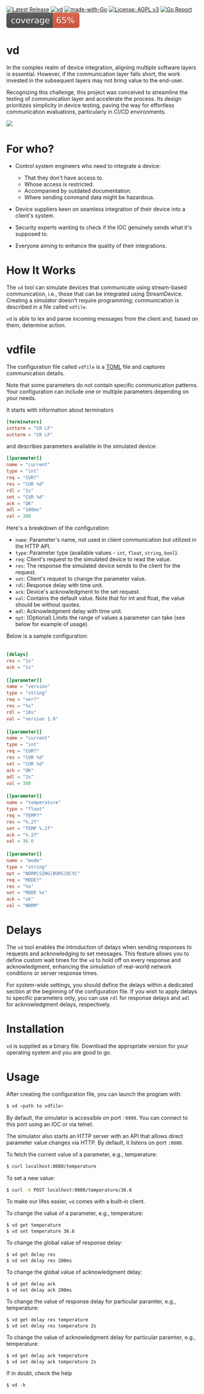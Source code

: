 [![Latest Release](https://img.shields.io/github/release/e9ctrl/vd.svg?style=flat-square)](https://github.com/e9ctrl/vd/releases/latest)
[![vd](https://github.com/e9ctrl/vd/actions/workflows/go.yml/badge.svg?branch=main)](https://github.com/e9ctrl/vd/actions/workflows/go.yml)
[![made-with-Go](https://img.shields.io/badge/Made%20with-Go-1f425f.svg)](https://go.dev/)
[![License: AGPL v3](https://img.shields.io/badge/License-AGPL_v3-blue.svg)](https://www.gnu.org/licenses/agpl-3.0)
[![Go Report](https://goreportcard.com/badge/github.com/e9ctrl/vd)](https://goreportcard.com/report/github.com/e9ctrl/vd)
![coverage](https://raw.githubusercontent.com/e9ctrl/vd/badges/.badges/main/coverage.svg)

# vd 
In the complex realm of device integration, aligning multiple software layers is essential. However, if the communication layer falls short, the work invested in the subsequent layers may not bring value to the end-user.

Recognizing this challenge, this project was conceived to streamline the testing of communication layer and accelerate the process. Its design prioritizes simplicity in device testing, paving the way for effortless communication evaluations, particularly in CI/CD environments.

![](readme.gif)

# For who?
- Control system engineers who need to integrate a device:
    - That they don't have access to.
    - Whose access is restricted.
    - Accompanied by outdated documentation.
    - Where sending command data might be hazardous.

- Device suppliers keen on seamless integration of their device into a client's system.
- Security experts wanting to check if the IOC genuinely sends what it's supposed to.
- Everyone aiming to enhance the quality of their integrations.

# How It Works
The `vd` tool can simulate devices that communicate using stream-based communication, i.e., those that can be integrated using StreamDevice. Creating a simulator doesn't require programming; communication is described in a file called `vdfile`.

`vd` is able to lex and parse incoming messages from the client and, based on them, determine action.

# vdfile 
The configuration file called `vdfile` is a [TOML](https://toml.io/en/) file and captures communication details. 

Note that some parameters do not contain specific communication patterns. Your configuration can include one or multiple parameters depending on your needs.

It starts with information about terminators
```toml
[terminators]
intterm = "CR LF"
outterm = "CR LF"
```
and describes parameters available in the simulated device:

```toml
[[parameter]]
name = "current"
type = "int"
req = "CUR?"
res = "CUR %d"
rdl = "1s"
set = "CUR %d"
ack = "OK"
adl = "100ms"
val = 300
```

Here's a breakdown of the configuration:

* `name`: Parameter's name, not used in client communication but utilized in the HTTP API.
* `type`: Parameter type (available values - `int`, `float`, `string`, `bool`).
* `req`: Client's request to the simulated device to read the value.
* `res`: The response the simulated device sends to the client for the request.
* `set`: Client's request to change the parameter value.
* `rdl`: Response delay with time unit.
* `ack`: Device's acknowledgment to the set request.
* `val`: Contains the default value. Note that for int and float, the value should be without quotes.
* `adl`: Acknowledgment delay with time unit.
* `opt`: (Optional) Limits the range of values a parameter can take (see below for example of usage).

Below is a sample configuration:
```toml

[delays]
res = "1s"
ack = "1s"

[[parameter]]
name = "version"
type = "string"
req = "ver?"
res = "%s"
rdl = "10s"
val = "version 1.0"

[[parameter]]
name = "current"
type = "int"
req = "CUR?"
res = "CUR %d"
set = "CUR %d"
ack = "OK"
adl = "2s"
val = 300

[[parameter]]
name = "temperature"
type = "float"
req = "TEMP?"
res = "%.2f"
set = "TEMP %.2f"
ack = "%.2f"
val = 36.6

[[parameter]]
name = "mode"
type = "string"
opt = "NORM|SING|BURS|DCYC"
req = "MODE?"
res = "%s"
set = "MODE %s"
ack = "ok"
val = "NORM"
```

# Delays
The `vd` tool enables the introduction of delays when sending responses to requests and acknowledging to set messages. This feature allows you to define custom wait times for the `vd` to hold off on every response and acknowledgment, enhancing the simulation of real-world network conditions or server response times.

For system-wide settings, you should define the delays within a dedicated section at the beginning of the configuration file. If you wish to apply delays to specific parameters only, you can use `rdl` for response delays and `adl` for acknowledgment delays, respectively.

# Installation
`vd` is supplied as a binary file. Download the appropriate version for your operating system and you are good to go.

# Usage
After creating the configuration file, you can launch the program with:

```bash
$ vd <path to vdfile>
```

By default, the simulator is accessible on port `:9999`. You can connect to this port using an IOC or via telnet.

The simulator also starts an HTTP server with an API that allows direct parameter value changes via HTTP. By default, it listens on port `:8080`.

To fetch the current value of a parameter, e.g., temperature:
```bash
$ curl localhost:8080/temperature
```
To set a new value:
```bash
$ curl -X POST localhost:8080/temperature/36.6
```

To make our lifes easier, `vd` comes with a built-in client.

To change the value of a parameter, e.g., temperature:
```
$ vd get temperature
$ vd set temperature 36.6
```

To change the global value of response delay:
```
$ vd get delay res
$ vd set delay res 200ms
```

To change the global value of acknowledgment delay:
```
$ vd get delay ack
$ vd set delay ack 200ms
```

To change the value of response delay for particular paramter, e.g., temperature:
```
$ vd get delay res temperature
$ vd set delay res temperature 2s
```

To change the value of acknowledgment delay for particular paramter, e.g., temperature:
```
$ vd get delay ack temperature
$ vd set delay ack temperature 2s
```

If in doubt, check the help
```
$ vd -h
```
